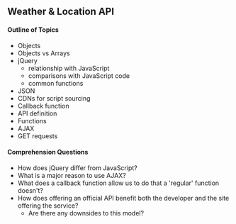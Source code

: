 ## Weather & Location API

#### Outline of Topics
+ Objects 
+ Objects vs Arrays
+ jQuery
    + relationship with JavaScript
    + comparisons with JavaScript code
    + common functions
+ JSON
+ CDNs for script sourcing
+ Callback function
+ API definition
+ Functions
+ AJAX
+ GET requests

#### Comprehension Questions 

+ How does jQuery differ from JavaScript?
+ What is a major reason to use AJAX?
+ What does a callback function allow us to do that a 'regular' function doesn't?
+ How does offering an official API benefit both the developer and the site offering the service?
    + Are there any downsides to this model?
